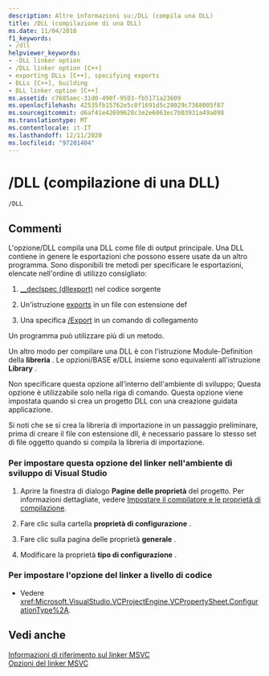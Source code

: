 ```yaml
---
description: Altre informazioni su:/DLL (compila una DLL)
title: /DLL (compilazione di una DLL)
ms.date: 11/04/2016
f1_keywords:
- /dll
helpviewer_keywords:
- -DLL linker option
- /DLL linker option [C++]
- exporting DLLs [C++], specifying exports
- DLLs [C++], building
- DLL linker option [C++]
ms.assetid: c7685aec-31d0-490f-9503-fb5171a23609
ms.openlocfilehash: 42535fb15762e5c0f1691d5c28029c7368005f87
ms.sourcegitcommit: d6af41e42699628c3e2e6063ec7b03931a49a098
ms.translationtype: MT
ms.contentlocale: it-IT
ms.lasthandoff: 12/11/2020
ms.locfileid: "97201404"
---
```

# <a name="dll-build-a-dll"></a>/DLL (compilazione di una DLL)

```
/DLL
```

## <a name="remarks"></a>Commenti

L'opzione/DLL compila una DLL come file di output principale. Una DLL contiene in genere le esportazioni che possono essere usate da un altro programma. Sono disponibili tre metodi per specificare le esportazioni, elencate nell'ordine di utilizzo consigliato:

1. [__declspec (dllexport)](../../cpp/dllexport-dllimport.md) nel codice sorgente

1. Un'istruzione [exports](exports.md) in un file con estensione def

1. Una specifica [/Export](export-exports-a-function.md) in un comando di collegamento

Un programma può utilizzare più di un metodo.

Un altro modo per compilare una DLL è con l'istruzione Module-Definition della **libreria** . Le opzioni/BASE e/DLL insieme sono equivalenti all'istruzione **Library** .

Non specificare questa opzione all'interno dell'ambiente di sviluppo; Questa opzione è utilizzabile solo nella riga di comando. Questa opzione viene impostata quando si crea un progetto DLL con una creazione guidata applicazione.

Si noti che se si crea la libreria di importazione in un passaggio preliminare, prima di creare il file con estensione dll, è necessario passare lo stesso set di file oggetto quando si compila la libreria di importazione.

### <a name="to-set-this-linker-option-in-the-visual-studio-development-environment"></a>Per impostare questa opzione del linker nell'ambiente di sviluppo di Visual Studio

1. Aprire la finestra di dialogo **Pagine delle proprietà** del progetto. Per informazioni dettagliate, vedere [Impostare il compilatore e le proprietà di compilazione](../working-with-project-properties.md).

1. Fare clic sulla cartella **proprietà di configurazione** .

1. Fare clic sulla pagina delle proprietà **generale** .

1. Modificare la proprietà **tipo di configurazione** .

### <a name="to-set-this-linker-option-programmatically"></a>Per impostare l'opzione del linker a livello di codice

- Vedere <xref:Microsoft.VisualStudio.VCProjectEngine.VCPropertySheet.ConfigurationType%2A>.

## <a name="see-also"></a>Vedi anche

[Informazioni di riferimento sul linker MSVC](linking.md)<br/>
[Opzioni del linker MSVC](linker-options.md)
